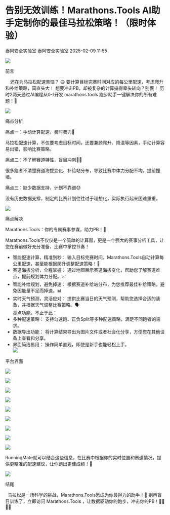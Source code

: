 #  告别无效训练！Marathons.Tools AI助手定制你的最佳马拉松策略！（限时体验）   
泰阿安全实验室  泰阿安全实验室   2025-02-09 11:55  
  
![](https://mmbiz.qpic.cn/mmbiz_gif/3GHDOauYyUGbiaHXGx1ib5UxkKzSNtpMzY5tbbGdibG7icBSxlH783x1YTF0icAv8MWrmanB4u5qjyKfmYo1dDf7YbA/640 "")  
  
  
前言  
  
    还在为马拉松配速苦恼？ 😩 要计算目标完赛时间对应的每公里配速，考虑爬升和补给策略，简直头大！ 想要冲击PB，却被复杂的计算搞得晕头转向？别慌！ 历时2两天通过AI编程从0-1开发 marathons.tools 跑步助手一键解决你的所有难题！👊  
  
  
![](https://mmbiz.qpic.cn/mmbiz_gif/3GHDOauYyUGbiaHXGx1ib5UxkKzSNtpMzY5tbbGdibG7icBSxlH783x1YTF0icAv8MWrmanB4u5qjyKfmYo1dDf7YbA/640 "")  
  
  
痛点分析  
  
  
痛点一：手动计算配速，费时费力🧠  
  
马拉松配速计算，不仅要考虑目标时间，还要兼顾爬升、降温等因素，手动计算容易出错，影响比赛策略。  
  
痛点二：不了解赛道特性，盲目冲刺😵‍💫  
  
很多跑者不清楚赛道海拔变化、补给站分布，导致比赛中体力分配不均，提前撞墙。  
  
痛点三：缺少数据支持，计划不靠谱😓  
  
没有历史数据支撑，制定的比赛计划往往过于理想化，实际执行起来困难重重。  
  
  
![](https://mmbiz.qpic.cn/mmbiz_gif/3GHDOauYyUGbiaHXGx1ib5UxkKzSNtpMzY5tbbGdibG7icBSxlH783x1YTF0icAv8MWrmanB4u5qjyKfmYo1dDf7YbA/640 "")  
  
  
痛点解决  
  
  
Marathons.Tools：你的专属赛事参谋，助力PB！🚀  
  
Marathons.Tools不仅仅是一个简单的计算器，更是一个强大的赛事分析工具，让您在赛前做好充分准备，比赛中掌控节奏！  
- 智能配速计算，精准到秒： 输入目标完赛时间，Marathons.Tools自动计算每公里配速，甚至能根据爬升调整配速策略！💪  
- 赛道海拔分析，全程掌握： 通过地图展示赛道海拔变化，帮助您了解赛道难点，提前规划体力分配。📈  
- 智能补给规划，避免掉速： 根据赛道补给站分布，为您推荐最佳补给策略，避免因能量不足而掉速。📊  
- 实时天气预测，灵活应对： 提供比赛当日的天气预测，帮助您选择合适的装备，并根据天气调整比赛策略。🗣️  
亮点功能，不止于此：  
- 多种配速策略： 支持匀速跑、正负Split等多种配速策略，满足不同跑者的需求。  
- 数据导出功能： 将计算结果导出为图片文件或者社会化分享，方便您在其他设备上查看和分享。  
- 界面简洁易用： 操作简单直观，即使是新手也能轻松上手。  
![](https://mmbiz.qpic.cn/mmbiz_gif/3GHDOauYyUGbiaHXGx1ib5UxkKzSNtpMzY5tbbGdibG7icBSxlH783x1YTF0icAv8MWrmanB4u5qjyKfmYo1dDf7YbA/640 "")  
  
  
平台界面  
  
  
![](https://mmbiz.qpic.cn/sz_mmbiz_png/BibeFvVBkRAibvxr56YIgLsuO3BvCZFicmLiaOsEngYIWM7ChobqePYUeVhFT0vrAAxNocrzulE0JNfjsUY9mQr7uA/640?wx_fmt=png&from=appmsg "")  
  
![](https://mmbiz.qpic.cn/sz_mmbiz_png/BibeFvVBkRAibvxr56YIgLsuO3BvCZFicmLnbqEiab8RYCFLTxWTmEh7Y9LC2hdAbwo2GtV0cQgmCxmicIVqGgkfsSQ/640?wx_fmt=png&from=appmsg "")  
  
![](https://mmbiz.qpic.cn/sz_mmbiz_png/BibeFvVBkRAibvxr56YIgLsuO3BvCZFicmL5JyibHBqjficy5iclNmhJ7VYZfdfX3j1rlfSnyxkcXZFvawjWapJGQxSA/640?wx_fmt=png&from=appmsg "")  
  
![](https://mmbiz.qpic.cn/sz_mmbiz_png/BibeFvVBkRAibvxr56YIgLsuO3BvCZFicmL5JyibHBqjficy5iclNmhJ7VYZfdfX3j1rlfSnyxkcXZFvawjWapJGQxSA/640?wx_fmt=png&from=appmsg "")  
  
![](https://mmbiz.qpic.cn/sz_mmbiz_png/BibeFvVBkRAibvxr56YIgLsuO3BvCZFicmLtvXpZxbGMAjzhbOibOEccibsrLun6YkWqrfVjlPvHHGJoxv9tKLQ0wnA/640?wx_fmt=png&from=appmsg "")  
  
![](https://mmbiz.qpic.cn/sz_mmbiz_png/BibeFvVBkRAibvxr56YIgLsuO3BvCZFicmLdcXVSDVuKVjI22CL7FSVtPiaE0yKduDdonHUGEOabZo1wdTx2JwQpJg/640?wx_fmt=png&from=appmsg "")  
  
![](https://mmbiz.qpic.cn/sz_mmbiz_png/BibeFvVBkRAibvxr56YIgLsuO3BvCZFicmLqxbBlqYox8HJT071chwlqmqJrTicFE1icEQcwNaShOCSUPWOBW6MJlFQ/640?wx_fmt=png&from=appmsg "")  
  
![](https://mmbiz.qpic.cn/sz_mmbiz_png/BibeFvVBkRAibvxr56YIgLsuO3BvCZFicmLlwJLn0cASrcYepeyZIWCVptJEeStvaU8tfcRXclvD3F0waUPht9l8A/640?wx_fmt=png&from=appmsg "")  
  
![](https://mmbiz.qpic.cn/sz_mmbiz_png/BibeFvVBkRAibvxr56YIgLsuO3BvCZFicmL5FslNl3LQEypZdWficicLlbq4h1g11ejTZQfLuPR8W1OrghdftPqiaHLg/640?wx_fmt=png&from=appmsg "")  
  
  
RunningMate就可以结合这些信息，在比赛中根据你的实时位置和赛道情况，提供更精准的配速建议，让你跑出更佳成绩！💪  
  
  
![](https://mmbiz.qpic.cn/mmbiz_gif/3GHDOauYyUGbiaHXGx1ib5UxkKzSNtpMzY5tbbGdibG7icBSxlH783x1YTF0icAv8MWrmanB4u5qjyKfmYo1dDf7YbA/640 "")  
  
  
结尾  
  
  马拉松是一场科学的挑战，Marathons.Tools愿成为你最得力的助手！🤝 别再盲目训练了，立即访问 Marathons.Tools ，让数据驱动你的跑步，冲击你的PB！🏃‍♀️🏃‍♂️  
  
  
